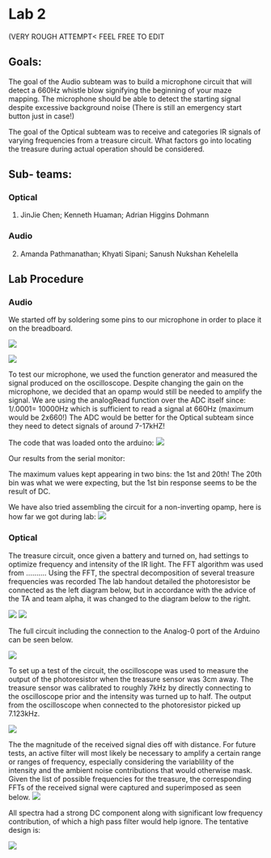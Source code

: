 # Lab 2
(VERY ROUGH ATTEMPT< FEEL FREE TO EDIT
## Goals:
The goal of the Audio subteam was to build a microphone circuit that will detect a 660Hz whistle blow signifying the beginning of your maze mapping. The microphone should be able to detect the starting signal despite excessive background noise (There is still an emergency start button just in case!)

The goal of the Optical subteam was to receive and categories IR signals of varying frequencies from a treasure circuit. What factors go into locating the treasure during actual operation should be considered.

## Sub- teams:
### Optical 
1. JinJie Chen; Kenneth Huaman; Adrian Higgins Dohmann
### Audio
2. Amanda Pathmanathan; Khyati Sipani; Sanush Nukshan Kehelella

## Lab Procedure

### Audio
We started off by soldering some pins to our microphone in order to place it on the breadboard. 

![](./image/lab2/IMG_1652.JPG)       

![](./image/lab2/IMG_6890.JPG)

To test our microphone, we used the function generator and measured the signal produced on the oscilloscope. 
Despite changing the gain on the microphone, we decided that an opamp would still be needed to amplify the signal. 
We are using the analogRead function over the ADC itself since:
1/.0001= 10000Hz which is sufficient to read a signal at 660Hz (maximum would be 2x660!)
The ADC would be better for the Optical subteam since they need to detect signals of around 7-17kHZ!

The code that was loaded onto the arduino:
![](./image/lab2/)

Our results from the serial monitor: 

The maximum values kept appearing in two bins: the 1st and 20th! The 20th bin was what we were expecting, but the 1st bin response seems to be the result of DC. 


We have also tried assembling the circuit for a non-inverting opamp, here is how far we got during lab:
![](./image/lab2/IMG_0959.JPG)


### Optical
The treasure circuit, once given a battery and turned on, had settings to optimize frequency and intensity of the IR light.
The FFT algorithm was used from ..........
Using the FFT, the spectral decomposition of several treasure frequencies was recorded
The lab handout detailed the photoresistor be connected as the left diagram below, but in accordance with the advice of the TA and team alpha, it was changed to the diagram below to the right.

![](./image/lab2/orig.jpg)                  ![](./image/lab2/photocircuit.png)

The full circuit including the connection to the Analog-0 port of the Arduino can be seen below.

![](./image/lab2/2_1mod.jpg)

To set up a test of the circuit, the oscilloscope was used to measure the output of the photoresistor when the treasure sensor was 3cm away. The treasure sensor was calibrated to roughly 7kHz by directly connecting to the oscilloscope prior and the intensity was turned up to half. The output from the oscilloscope when connected to the photoresistor picked up 7.123kHz.

![](./image/lab2/2_2mod.jpg)

The the magnitude of the received signal dies off with distance. For future tests, an active filter will most likely be necessary to amplify a certain range or ranges of frequency, especially considering the variablility of the intensity and the ambient noise contributions that would otherwise mask. Given the list of possible frequencies for the treasure, the corresponding FFTs of the received signal were captured and superimposed as seen below.
![](./image/lab2/treas.jpg)

All spectra had a strong DC component along with significant low frequency contribution, of which a high pass filter would help ignore. The tentative design is: 

![](./image/lab2/filter.png)
